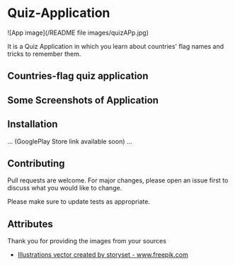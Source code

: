 # Quiz-Application
![App image](/README file images/quizAPp.jpg)

It is a Quiz Application in which you learn about countries' flag names and tricks to remember them.

## Countries-flag quiz application

## Some Screenshots of Application




## Installation

... (GooglePlay Store link available soon) ...


## Contributing
Pull requests are welcome. For major changes, please open an issue first to discuss what you would like to change.

Please make sure to update tests as appropriate.
## Attributes
Thank you for providing the images from your sources 

- <a href='https://www.freepik.com/vectors/illustrations'>Illustrations vector created by storyset - www.freepik.com</a>


